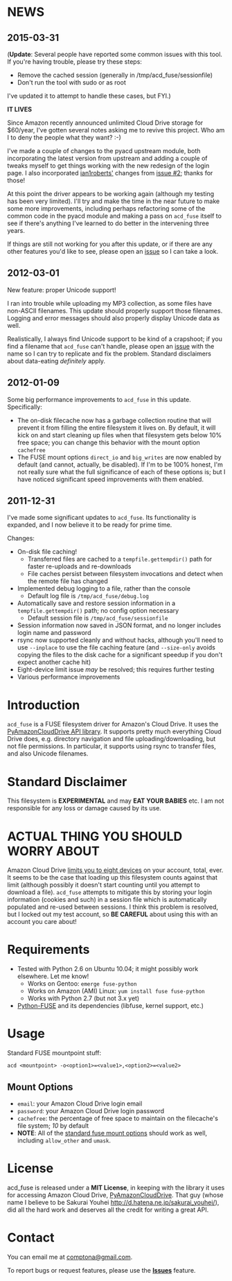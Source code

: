 NEWS
====
2015-03-31
----------
(**Update**: Several people have reported some common issues with this tool. If you're having trouble, please try these steps:

* Remove the cached session (generally in /tmp/acd_fuse/sessionfile)
* Don't run the tool with sudo or as root

I've updated it to attempt to handle these cases, but FYI.)

**IT LIVES**

Since Amazon recently announced unlimited Cloud Drive storage for $60/year, I've gotten several notes asking me to revive this project. Who am I to deny the people what they want? :-)

I've made a couple of changes to the pyacd upstream module, both incorporating the latest version from upstream and adding a couple of tweaks myself to get things working with the new redesign of the login page. I also incorporated [ian1roberts'](https://github.com/ian1roberts) changes from [issue #2](https://github.com/handyman5/acd_fuse/issues/2); thanks for those!

At this point the driver appears to be working again (although my testing has been very limited). I'll try and make the time in the near future to make some more improvements, including perhaps refactoring some of the common code in the pyacd module and making a pass on `acd_fuse` itself to see if there's anything I've learned to do better in the intervening three years.

If things are still not working for you after this update, or if there are any other features you'd like to see, please open an [issue](https://github.com/handyman5/acd_fuse/issues) so I can take a look.

2012-03-01
----------
New feature: proper Unicode support!

I ran into trouble while uploading my MP3 collection, as some files have non-ASCII filenames. This update should properly support those filenames. Logging and error messages should also properly display Unicode data as well.

Realistically, I always find Unicode support to be kind of a crapshoot; if you find a filename that `acd_fuse` can't handle, please open an [issue](https://github.com/handyman5/acd_fuse/issues) with the name so I can try to replicate and fix the problem. Standard disclaimers about data-eating *definitely* apply.

2012-01-09
----------
Some big performance improvements to `acd_fuse` in this update. Specifically:

- The on-disk filecache now has a garbage collection routine that will prevent it from filling the entire filesystem it lives on. By default, it will kick on and start cleaning up files when that filesystem gets below 10% free space; you can change this behavior with the mount option `cachefree`
- The FUSE mount options `direct_io` and `big_writes` are now enabled by default (and cannot, actually, be disabled). If I'm to be 100% honest, I'm not really sure what the full significance of each of these options is; but I have noticed significant speed improvements with them enabled.

2011-12-31
----------
I've made some significant updates to `acd_fuse`. Its functionality is expanded, and I now believe it to be ready for prime time.

Changes:

- On-disk file caching!
  - Transferred files are cached to a `tempfile.gettempdir()` path for faster re-uploads and re-downloads
  - File caches persist between filesystem invocations and detect when the remote file has changed
- Implemented debug logging to a file, rather than the console
  - Default log file is `/tmp/acd_fuse/debug.log`
- Automatically save and restore session information in a `tempfile.gettempdir()` path; no config option necessary
  - Default session file is `/tmp/acd_fuse/sessionfile`
- Session information now saved in JSON format, and no longer includes login name and password
- rsync now supported cleanly and without hacks, although you'll need to use `--inplace` to use the file caching feature (and `--size-only` avoids copying the files to the disk cache for a significant speedup if you don't expect another cache hit)
- Eight-device limit issue _may_ be resolved; this requires further testing
- Various performance improvements

Introduction
============
`acd_fuse` is a FUSE filesystem driver for Amazon's Cloud Drive. It uses the [PyAmazonCloudDrive API library](http://code.google.com/p/pyamazonclouddrive/). It supports pretty much everything Cloud Drive does, e.g. directory navigation and file uploading/downloading, but not file permissions. In particular, it supports using rsync to transfer files, and also Unicode filenames.

Standard Disclaimer
===================
This filesystem is **EXPERIMENTAL** and may **EAT YOUR BABIES** etc. I am not responsible for any loss or damage caused by its use.

ACTUAL THING YOU SHOULD WORRY ABOUT
===================================
Amazon Cloud Drive [limits you to eight devices](http://www.amazon.com/gp/help/customer/display.html/ref=hp_200143320_dlimits?nodeId=200656220#devicelimit) on your account, total, ever. It seems to be the case that loading up this filesystem counts against that limit (although possibly it doesn't start counting until you attempt to download a file). `acd_fuse` attempts to mitigate this by storing your login information (cookies and such) in a session file which is automatically populated and re-used between sessions. I think this problem is resolved, but I locked out my test account, so **BE CAREFUL** about using this with an account you care about!

Requirements
============
- Tested with Python 2.6 on Ubuntu 10.04; it might possibly work elsewhere. Let me know!
  - Works on Gentoo: `emerge fuse-python`
  - Works on Amazon (AMI) Linux: `yum install fuse fuse-python`
  - Works with Python 2.7 (but not 3.x yet)
- [Python-FUSE](http://sourceforge.net/apps/mediawiki/fuse/index.php?title=FUSE_Python_tutorial) and its dependencies (libfuse, kernel support, etc.)

Usage
=====
Standard FUSE mountpoint stuff:

    acd <mountpoint> -o<option1>=<value1>,<option2>=<value2>

Mount Options
-------------
- `email`: your Amazon Cloud Drive login email
- `password`: your Amazon Cloud Drive login password
- `cachefree`: the percentage of free space to maintain on the filecache's file system; *10* by default
- **NOTE**: All of the [standard fuse mount options](http://manpages.ubuntu.com/manpages/precise/man8/mount.fuse.8.html#contenttoc3) should work as well, including `allow_other` and `umask`.

License
=======
acd_fuse is released under a **MIT License**, in keeping with the library it uses for accessing Amazon Cloud Drive, [PyAmazonCloudDrive](http://code.google.com/p/pyamazonclouddrive/). That guy (whose name I believe to be Sakurai Youhei <http://d.hatena.ne.jp/sakurai_youhei/>), did all the hard work and deserves all the credit for writing a great API.

Contact
=======
You can email me at comptona@gmail.com.

To report bugs or request features, please use the **[Issues](https://github.com/handyman5/acd_fuse/issues)** feature.
